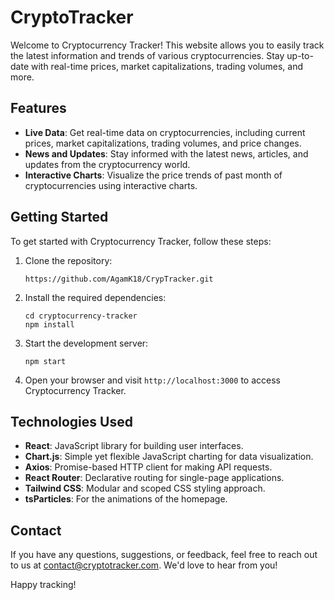 # CryptoTracker

Welcome to Cryptocurrency Tracker! This website allows you to easily track the latest information and trends of various cryptocurrencies. Stay up-to-date with real-time prices, market capitalizations, trading volumes, and more.

## Features

- **Live Data**: Get real-time data on cryptocurrencies, including current prices, market capitalizations, trading volumes, and price changes.
- **News and Updates**: Stay informed with the latest news, articles, and updates from the cryptocurrency world.
- **Interactive Charts**: Visualize the price trends of past month of cryptocurrencies using interactive charts.

## Getting Started

To get started with Cryptocurrency Tracker, follow these steps:

1. Clone the repository:

   ```
   https://github.com/AgamK18/CrypTracker.git
   ```

2. Install the required dependencies:

   ```
   cd cryptocurrency-tracker
   npm install
   ```
3. Start the development server:

   ```
   npm start
   ```

4. Open your browser and visit `http://localhost:3000` to access Cryptocurrency Tracker.

## Technologies Used

- **React**: JavaScript library for building user interfaces.
- **Chart.js**: Simple yet flexible JavaScript charting for data visualization.
- **Axios**: Promise-based HTTP client for making API requests.
- **React Router**: Declarative routing for single-page applications.
- **Tailwind CSS**: Modular and scoped CSS styling approach.
- **tsParticles**: For the animations of the homepage.

## Contact

If you have any questions, suggestions, or feedback, feel free to reach out to us at [contact@cryptotracker.com](mailto:contact@cryptotracker.com). We'd love to hear from you!

Happy tracking!
